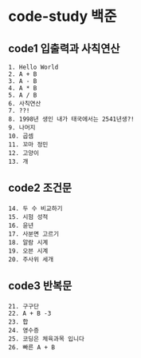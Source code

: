 # code-study 백준

## code1 입출력과 사칙연산

    1. Hello World
    2. A + B
    3. A - B
    4. A * B
    5. A / B
    6. 사칙연산
    7. ??!
    8. 1998년 생인 내가 태국에서는 2541년생?!
    9. 나머지
    10. 곱셈
    11. 꼬마 정민
    12. 고양이
    13. 개
   
## code2 조건문

    14. 두 수 비교하기
    15. 시험 성적
    16. 윤년
    17. 사분면 고르기
    18. 알람 시계
    19. 오븐 시계
    20. 주사위 세개

## code3 반복문

    21. 구구단
    22. A + B -3
    23. 합
    24. 영수증
    25. 코딩은 체육과목 입니다
    26. 빠른 A + B